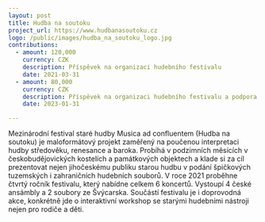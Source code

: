 ```yaml
---
layout: post
title: Hudba na soutoku
project_url: https://www.hudbanasoutoku.cz
logo: /public/images/hudba_na_soutoku_logo.jpg
contributions:
  - amount: 120,000
    currency: CZK
    description: Příspěvek na organizaci hudebního festivalu
    date: 2021-03-31
  - amount: 80,000
    currency: CZK
    description: Příspěvek na organizaci hudebního festivalu a podpora aktivit spolku
    date: 2023-01-31

---
```


Mezinárodní festival staré hudby Musica ad confluentem (Hudba na soutoku) je maloformátový projekt zaměřený na poučenou interpretaci hudby středověku, renesance a baroka. Probíhá v podzimních měsících v českobudějovických kostelích a památkových objektech a klade si za cíl prezentovat nejen jihočeskému publiku starou hudbu v podání špičkových tuzemských i zahraničních hudebních souborů. V roce 2021 proběhne čtvrtý ročník festivalu, který nabídne celkem 6 koncertů. Vystoupí 4 české ansámbly a 2 soubory ze Švýcarska. Součástí festivalu je i doprovodná akce, konkrétně jde o interaktivní workshop se starými hudebními nástroji nejen pro rodiče a děti.
